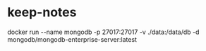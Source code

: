 # keep-notes

docker run --name mongodb -p 27017:27017 -v ./data:/data/db -d mongodb/mongodb-enterprise-server:latest